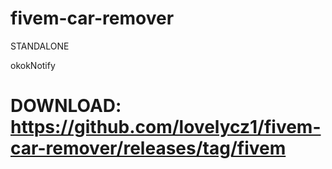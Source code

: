 # fivem-car-remover
STANDALONE

okokNotify
# DOWNLOAD: https://github.com/lovelycz1/fivem-car-remover/releases/tag/fivem
